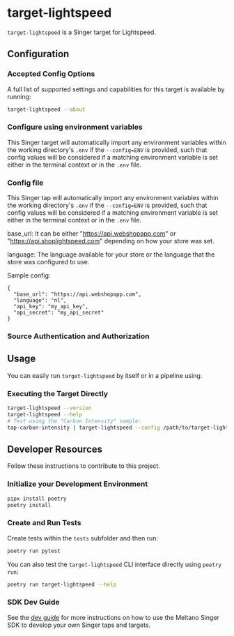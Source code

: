 # target-lightspeed

`target-lightspeed` is a Singer target for Lightspeed.


## Configuration

### Accepted Config Options

A full list of supported settings and capabilities for this
target is available by running:

```bash
target-lightspeed --about
```

### Configure using environment variables

This Singer target will automatically import any environment variables within the working directory's
`.env` if the `--config=ENV` is provided, such that config values will be considered if a matching
environment variable is set either in the terminal context or in the `.env` file.

### Config file

This Singer tap will automatically import any environment variables within the working directory's
`.env` if the `--config=ENV` is provided, such that config values will be considered if a matching
environment variable is set either in the terminal context or in the `.env` file.

base_url: It can be either "https://api.webshopapp.com" or "https://api.shoplightspeed.com" depending on how your store was set.

language: The language available for your store or the language that the store was configured to use.

Sample config:
```$json
{
  "base_url": "https://api.webshopapp.com",
  "language": "nl",
  "api_key": "my_api_key",
  "api_secret": "my_api_secret"
}
```


### Source Authentication and Authorization

## Usage

You can easily run `target-lightspeed` by itself or in a pipeline using.

### Executing the Target Directly

```bash
target-lightspeed --version
target-lightspeed --help
# Test using the "Carbon Intensity" sample:
tap-carbon-intensity | target-lightspeed --config /path/to/target-lightspeed-config.json
```

## Developer Resources

Follow these instructions to contribute to this project.

### Initialize your Development Environment

```bash
pipx install poetry
poetry install
```

### Create and Run Tests

Create tests within the `tests` subfolder and
  then run:

```bash
poetry run pytest
```

You can also test the `target-lightspeed` CLI interface directly using `poetry run`:

```bash
poetry run target-lightspeed --help
```

### SDK Dev Guide

See the [dev guide](https://sdk.meltano.com/en/latest/dev_guide.html) for more instructions on how to use the Meltano Singer SDK to
develop your own Singer taps and targets.
